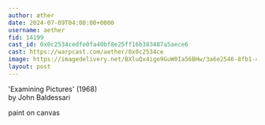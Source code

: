 ```yaml
---
author: æther
date: 2024-07-09T04:00:00+0000
username: aether
fid: 14199
cast_id: 0x0c2534cedfe0fa40bf8e25ff16b383487a5aece6
cast: https://warpcast.com/aether/0x0c2534ce
image: https://imagedelivery.net/BXluQx4ige9GuW0Ia56BHw/3a6e2546-8fb1-496d-5386-26cccad10500/original
layout: post
---
```

'Examining Pictures' (1968)   
by John Baldessari  
  
paint on canvas  

<img src='https://imagedelivery.net/BXluQx4ige9GuW0Ia56BHw/3a6e2546-8fb1-496d-5386-26cccad10500/original' alt='' referrerpolicy='no-referrer'/>